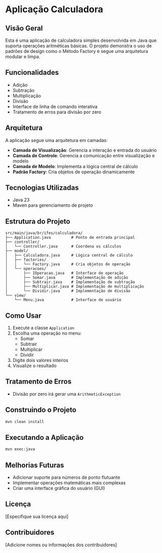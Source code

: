 # Aplicação Calculadora

## Visão Geral
Esta é uma aplicação de calculadora simples desenvolvida em Java que suporta operações aritméticas básicas. O projeto demonstra o uso de padrões de design como o Método Factory e segue uma arquitetura modular e limpa.

## Funcionalidades
- Adição
- Subtração
- Multiplicação
- Divisão
- Interface de linha de comando interativa
- Tratamento de erros para divisão por zero

## Arquitetura
A aplicação segue uma arquitetura em camadas:
- **Camada de Visualização**: Gerencia a interação e entrada do usuário
- **Camada de Controle**: Gerencia a comunicação entre visualização e modelo
- **Camada de Modelo**: Implementa a lógica central de cálculo
- **Padrão Factory**: Cria objetos de operação dinamicamente

## Tecnologias Utilizadas
- Java 23
- Maven para gerenciamento de projeto

## Estrutura do Projeto
```
src/main/java/br/ifes/calculadora/
├── Application.java         # Ponto de entrada principal
├── controller/
│   └── Controller.java      # Coordena os cálculos
├── model/
│   ├── Calculadora.java     # Lógica central de cálculo
│   ├── factories/
│   │   └── Factory.java     # Cria objetos de operação
│   └── operacoes/
│       ├── IOperacao.java   # Interface de operação
│       ├── Somar.java       # Implementação de adição
│       ├── Subtrair.java    # Implementação de subtração
│       ├── Multiplicar.java # Implementação de multiplicação
│       └── Dividir.java     # Implementação de divisão
└── view/
    └── Menu.java            # Interface de usuário
```

## Como Usar
1. Execute a classe `Application`
2. Escolha uma operação no menu:
   - Somar
   - Subtrair
   - Multiplicar
   - Dividir
3. Digite dois valores inteiros
4. Visualize o resultado

## Tratamento de Erros
- Divisão por zero irá gerar uma `ArithmeticException`

## Construindo o Projeto
```bash
mvn clean install
```

## Executando a Aplicação
```bash
mvn exec:java
```

## Melhorias Futuras
- Adicionar suporte para números de ponto flutuante
- Implementar operações matemáticas mais complexas
- Criar uma interface gráfica do usuário (GUI)

## Licença
[Especifique sua licença aqui]

## Contribuidores
[Adicione nomes ou informações dos contribuidores]

